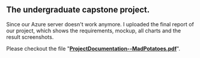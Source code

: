 ## The undergraduate capstone project.  

Since our Azure server doesn't work anymore. I uploaded the final report of our project, which shows the requirements, mockup, all charts and the result screenshots.

Please checkout the file "<b>[ProjectDocumentation--MadPotatoes.pdf](https://github.com/Emilyyan/Football-Parking-Reservation-System/blob/master/ProjectDocumentation--MadPotatoes.pdf)</b>".
